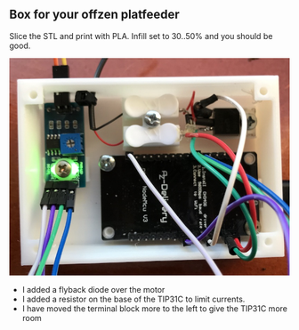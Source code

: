 ## Box for your offzen platfeeder

Slice the STL and print with PLA. Infill set to 30..50% and you should be good.

![Hardware wired up](box.jpg)

* I added a flyback diode over the motor
* I added a resistor on the base of the TIP31C to limit currents.
* I have moved the terminal block more to the left to give the TIP31C more room
